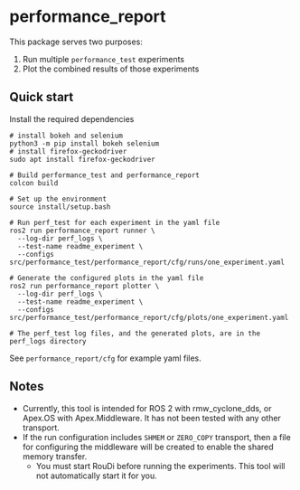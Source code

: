 # performance_report

This package serves two purposes:

1. Run multiple `performance_test` experiments
2. Plot the combined results of those experiments

## Quick start

Install the required dependencies

```
# install bokeh and selenium
python3 -m pip install bokeh selenium
# install firefox-geckodriver
sudo apt install firefox-geckodriver
```

```
# Build performance_test and performance_report
colcon build

# Set up the environment
source install/setup.bash

# Run perf_test for each experiment in the yaml file
ros2 run performance_report runner \
  --log-dir perf_logs \
  --test-name readme_experiment \
  --configs src/performance_test/performance_report/cfg/runs/one_experiment.yaml

# Generate the configured plots in the yaml file
ros2 run performance_report plotter \
  --log-dir perf_logs \
  --test-name readme_experiment \
  --configs src/performance_test/performance_report/cfg/plots/one_experiment.yaml

# The perf_test log files, and the generated plots, are in the perf_logs directory
```

See `performance_report/cfg` for example yaml files.

## Notes

- Currently, this tool is intended for ROS 2 with rmw_cyclone_dds, or Apex.OS with
  Apex.Middleware. It has not been tested with any other transport.
- If the run configuration includes `SHMEM` or `ZERO_COPY` transport, then a file for
  configuring the middleware will be created to enable the shared memory transfer.
  - You must start RouDi before running the experiments. This tool will not automatically
    start it for you.
